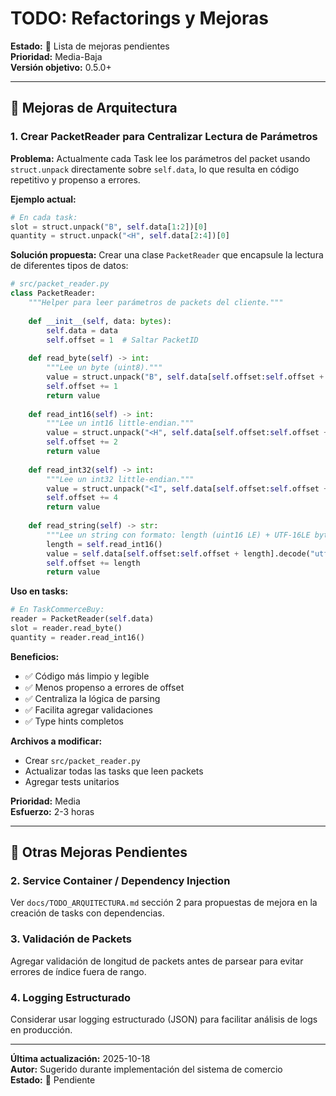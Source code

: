 # TODO: Refactorings y Mejoras

**Estado:** 📝 Lista de mejoras pendientes  
**Prioridad:** Media-Baja  
**Versión objetivo:** 0.5.0+

---

## 🎯 Mejoras de Arquitectura

### 1. Crear PacketReader para Centralizar Lectura de Parámetros

**Problema:**
Actualmente cada Task lee los parámetros del packet usando `struct.unpack` directamente sobre `self.data`, lo que resulta en código repetitivo y propenso a errores.

**Ejemplo actual:**
```python
# En cada task:
slot = struct.unpack("B", self.data[1:2])[0]
quantity = struct.unpack("<H", self.data[2:4])[0]
```

**Solución propuesta:**
Crear una clase `PacketReader` que encapsule la lectura de diferentes tipos de datos:

```python
# src/packet_reader.py
class PacketReader:
    """Helper para leer parámetros de packets del cliente."""
    
    def __init__(self, data: bytes):
        self.data = data
        self.offset = 1  # Saltar PacketID
    
    def read_byte(self) -> int:
        """Lee un byte (uint8)."""
        value = struct.unpack("B", self.data[self.offset:self.offset + 1])[0]
        self.offset += 1
        return value
    
    def read_int16(self) -> int:
        """Lee un int16 little-endian."""
        value = struct.unpack("<H", self.data[self.offset:self.offset + 2])[0]
        self.offset += 2
        return value
    
    def read_int32(self) -> int:
        """Lee un int32 little-endian."""
        value = struct.unpack("<I", self.data[self.offset:self.offset + 4])[0]
        self.offset += 4
        return value
    
    def read_string(self) -> str:
        """Lee un string con formato: length (uint16 LE) + UTF-16LE bytes."""
        length = self.read_int16()
        value = self.data[self.offset:self.offset + length].decode("utf-16-le")
        self.offset += length
        return value
```

**Uso en tasks:**
```python
# En TaskCommerceBuy:
reader = PacketReader(self.data)
slot = reader.read_byte()
quantity = reader.read_int16()
```

**Beneficios:**
- ✅ Código más limpio y legible
- ✅ Menos propenso a errores de offset
- ✅ Centraliza la lógica de parsing
- ✅ Facilita agregar validaciones
- ✅ Type hints completos

**Archivos a modificar:**
- Crear `src/packet_reader.py`
- Actualizar todas las tasks que leen packets
- Agregar tests unitarios

**Prioridad:** Media  
**Esfuerzo:** 2-3 horas

---

## 🔄 Otras Mejoras Pendientes

### 2. Service Container / Dependency Injection

Ver `docs/TODO_ARQUITECTURA.md` sección 2 para propuestas de mejora en la creación de tasks con dependencias.

### 3. Validación de Packets

Agregar validación de longitud de packets antes de parsear para evitar errores de índice fuera de rango.

### 4. Logging Estructurado

Considerar usar logging estructurado (JSON) para facilitar análisis de logs en producción.

---

**Última actualización:** 2025-10-18  
**Autor:** Sugerido durante implementación del sistema de comercio  
**Estado:** 📝 Pendiente

